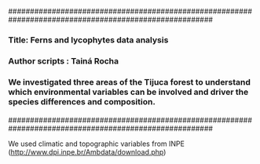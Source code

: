#######################################################################################################
### Title: Ferns and lycophytes data analysis
### Author scripts : Tainá Rocha
### We investigated three areas of the Tijuca forest to understand which environmental variables can be involved and driver the species differences and composition.  
#### 
#######################################################################################################

We used climatic and topographic variables from INPE (http://www.dpi.inpe.br/Ambdata/download.php)
